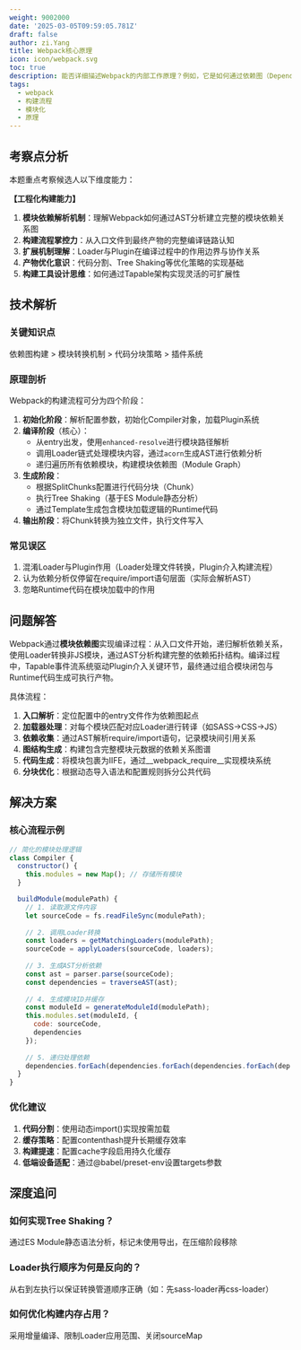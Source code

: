 ```yaml
---
weight: 9002000
date: '2025-03-05T09:59:05.781Z'
draft: false
author: zi.Yang
title: Webpack核心原理
icon: icon/webpack.svg
toc: true
description: 能否详细描述Webpack的内部工作原理？例如，它是如何通过依赖图（Dependency Graph）处理模块间的引用关系，以及如何将代码转换为最终产物？
tags:
  - webpack
  - 构建流程
  - 模块化
  - 原理
---
```


## 考察点分析

本题重点考察候选人以下维度能力：

**【工程化构建能力】**  

1. **模块依赖解析机制**：理解Webpack如何通过AST分析建立完整的模块依赖关系图
2. **构建流程掌控力**：从入口文件到最终产物的完整编译链路认知
3. **扩展机制理解**：Loader与Plugin在编译过程中的作用边界与协作关系
4. **产物优化意识**：代码分割、Tree Shaking等优化策略的实现基础
5. **构建工具设计思维**：如何通过Tapable架构实现灵活的可扩展性

## 技术解析

### 关键知识点

依赖图构建 > 模块转换机制 > 代码分块策略 > 插件系统

### 原理剖析

Webpack的构建流程可分为四个阶段：

1. **初始化阶段**：解析配置参数，初始化Compiler对象，加载Plugin系统
2. **编译阶段**（核心）：
   - 从entry出发，使用`enhanced-resolve`进行模块路径解析
   - 调用Loader链式处理模块内容，通过`acorn`生成AST进行依赖分析
   - 递归遍历所有依赖模块，构建模块依赖图（Module Graph）
3. **生成阶段**：
   - 根据SplitChunks配置进行代码分块（Chunk）
   - 执行Tree Shaking（基于ES Module静态分析）
   - 通过Template生成包含模块加载逻辑的Runtime代码
4. **输出阶段**：将Chunk转换为独立文件，执行文件写入

### 常见误区

1. 混淆Loader与Plugin作用（Loader处理文件转换，Plugin介入构建流程）
2. 认为依赖分析仅停留在require/import语句层面（实际会解析AST）
3. 忽略Runtime代码在模块加载中的作用

## 问题解答

Webpack通过**模块依赖图**实现编译过程：从入口文件开始，递归解析依赖关系，使用Loader转换非JS模块，通过AST分析构建完整的依赖拓扑结构。编译过程中，Tapable事件流系统驱动Plugin介入关键环节，最终通过组合模块闭包与Runtime代码生成可执行产物。

具体流程：

1. **入口解析**：定位配置中的entry文件作为依赖图起点
2. **加载器处理**：对每个模块匹配对应Loader进行转译（如SASS→CSS→JS）
3. **依赖收集**：通过AST解析require/import语句，记录模块间引用关系
4. **图结构生成**：构建包含完整模块元数据的依赖关系图谱
5. **代码生成**：将模块包裹为IIFE，通过__webpack_require__实现模块系统
6. **分块优化**：根据动态导入语法和配置规则拆分公共代码

## 解决方案

### 核心流程示例

```javascript
// 简化的模块处理逻辑
class Compiler {
  constructor() {
    this.modules = new Map(); // 存储所有模块
  }

  buildModule(modulePath) {
    // 1. 读取源文件内容
    let sourceCode = fs.readFileSync(modulePath);
    
    // 2. 调用Loader转换
    const loaders = getMatchingLoaders(modulePath);
    sourceCode = applyLoaders(sourceCode, loaders);
    
    // 3. 生成AST分析依赖
    const ast = parser.parse(sourceCode);
    const dependencies = traverseAST(ast);
    
    // 4. 生成模块ID并缓存
    const moduleId = generateModuleId(modulePath);
    this.modules.set(moduleId, {
      code: sourceCode,
      dependencies
    });
    
    // 5. 递归处理依赖
    dependencies.forEach(dependencies.forEach(dependencies.forEach(dep => this.buildModule(dep));
  }
}
```

### 优化建议

1. **代码分割**：使用动态import()实现按需加载
2. **缓存策略**：配置contenthash提升长期缓存效率
3. **构建提速**：配置cache字段启用持久化缓存
4. **低端设备适配**：通过@babel/preset-env设置targets参数

## 深度追问

### 如何实现Tree Shaking？

通过ES Module静态语法分析，标记未使用导出，在压缩阶段移除

### Loader执行顺序为何是反向的？

从右到左执行以保证转换管道顺序正确（如：先sass-loader再css-loader）

### 如何优化构建内存占用？

采用增量编译、限制Loader应用范围、关闭sourceMap
